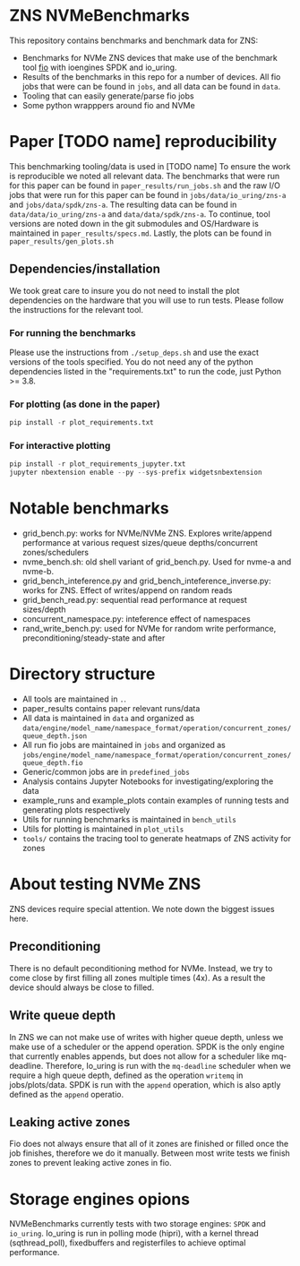 # ZNS NVMeBenchmarks

This repository contains benchmarks and benchmark data for ZNS:
* Benchmarks for NVMe ZNS devices that make use of the benchmark tool [fio](https://github.com/axboe/fio) with ioengines SPDK and io_uring.
* Results of the benchmarks in this repo for a number of devices. All fio jobs that were can be found in `jobs`, and all data can be found in `data`.
* Tooling that can easily generate/parse fio jobs
* Some python wrapppers around fio and NVMe

# Paper [TODO name] reproducibility

This benchmarking tooling/data is used in [TODO name] To ensure the work is reproducible we noted all relevant data. The benchmarks that were run for this paper can be found in `paper_results/run_jobs.sh` and the raw I/O jobs that were run for this paper can be found in `jobs/data/io_uring/zns-a` and `jobs/data/spdk/zns-a`. The resulting data can be found in `data/data/io_uring/zns-a` and `data/data/spdk/zns-a`. To continue, tool versions are noted down in the git submodules and OS/Hardware is maintained in `paper_results/specs.md`. Lastly, the plots can be found in `paper_results/gen_plots.sh`


## Dependencies/installation

We took great care to insure you do not need to install the plot dependencies on the hardware that you will use to run tests. Please follow the instructions for the relevant tool.

### For running the benchmarks

Please use the instructions from `./setup_deps.sh` and use the exact versions of the tools specified.
You do not need any of the python dependencies listed in the "requirements.txt" to run the code, just Python >= 3.8.

### For plotting (as done in the paper)

```python
pip install -r plot_requirements.txt
```

### For interactive plotting

```python
pip install -r plot_requirements_jupyter.txt
jupyter nbextension enable --py --sys-prefix widgetsnbextension 
```

# Notable benchmarks
* grid_bench.py: works for NVMe/NVMe ZNS. Explores write/append performance at various request sizes/queue depths/concurrent zones/schedulers
* nvme_bench.sh: old shell variant of grid_bench.py. Used for nvme-a and nvme-b. 
* grid_bench_inteference.py and grid_bench_inteference_inverse.py: works for ZNS. Effect of writes/append on random reads
* grid_bench_read.py: sequential read performance at request sizes/depth
* concurrent_namespace.py: inteference effect of namespaces
* rand_write_bench.py: used for NVMe for random write performance, preconditioning/steady-state and after

# Directory structure

* All tools are maintained in `.`.
* paper_results contains paper relevant runs/data
* All data is maintained in `data` and organized as `data/engine/model_name/namespace_format/operation/concurrent_zones/queue_depth.json`
* All run fio jobs are maintained in `jobs` and organized as `jobs/engine/model_name/namespace_format/operation/concurrent_zones/queue_depth.fio`
* Generic/common jobs are in `predefined_jobs`
* Analysis contains Jupyter Notebooks for investigating/exploring the data
* example_runs and example_plots contain examples of running tests and generating plots respectively
* Utils for running benchmarks is maintained in `bench_utils`
* Utils for plotting is maintained in `plot_utils`
* `tools/` contains the tracing tool to generate heatmaps of ZNS activity for zones


# About testing NVMe ZNS

ZNS devices require special attention. We note down the biggest issues here.

## Preconditioning

There is no default peconditioning method for NVMe. Instead, we try to come close by first filling all zones multiple times (4x). As a result the device should always be close to filled.

## Write queue depth

In ZNS we can not make use of writes with higher queue depth, unless we make use of a scheduler or the append operation. SPDK is the only engine that currently enables appends, but does not allow for a scheduler like mq-deadline. Therefore, Io_uring is run with the `mq-deadline` scheduler when we require a high queue depth, defined as the operation `writemq` in jobs/plots/data. SPDK is run with the `append` operation, which is also aptly defined as the `append` operatio.

## Leaking active zones 

Fio does not always ensure that all of it zones are finished or filled once the job finishes, therefore we do it manually.
Between most write tests we finish zones to prevent leaking active zones in fio.

# Storage engines opions

NVMeBenchmarks currently tests with two storage engines: `SPDK` and `io_uring`.
Io_uring is run in polling mode (hipri), with a kernel thread (sqthread_poll), fixedbuffers and registerfiles to achieve optimal performance.



